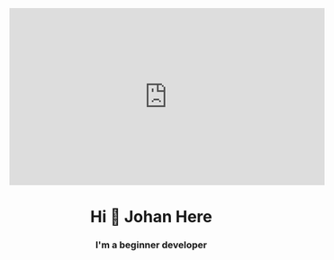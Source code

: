 <p align="center">  
    <iframe width="560" height="315" src="https://www.youtube.com/embed/oifHrCyne28" frameborder="0" allowfullscreen></iframe>
</p>
<h1 align="center">Hi 👋 Johan Here</h1>
<h3 align="center">I'm a beginner developer</h3>


